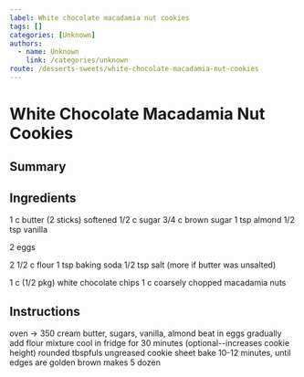 ```yaml
---
label: White chocolate macadamia nut cookies
tags: []
categories: [Unknown]
authors:
  - name: Unknown
    link: /categories/unknown
route: /desserts-sweets/white-chocolate-macadamia-nut-cookies
---
```


# White Chocolate Macadamia Nut Cookies

## Summary

## Ingredients
1 c butter (2 sticks) softened
1/2 c sugar
3/4 c brown sugar
1 tsp almond
1/2 tsp vanilla

2 eggs

2 1/2 c flour
1 tsp baking soda
1/2 tsp salt (more if butter was unsalted)

1 c (1/2 pkg) white chocolate chips
1 c coarsely chopped macadamia nuts

## Instructions
oven -> 350 
cream butter, sugars, vanilla, almond
beat in eggs
gradually add flour mixture
cool in fridge for 30 minutes (optional--increases cookie height)
rounded tbspfuls ungreased cookie sheet
bake 10-12 minutes, until edges are golden brown
makes 5 dozen
